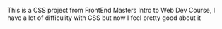 This is a CSS project from FrontEnd Masters Intro to Web Dev Course, I have a lot of difficulity with CSS but now I feel pretty good about it
